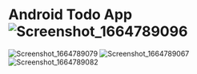 ﻿# Android Todo App![Screenshot_1664789096](https://user-images.githubusercontent.com/20607629/193544693-a9e3d270-b6d2-40a6-b07b-715a740d0315.png)
![Screenshot_1664789079](https://user-images.githubusercontent.com/20607629/193544695-21144769-3dd7-40d2-ba24-e28e016a973c.png)
![Screenshot_1664789067](https://user-images.githubusercontent.com/20607629/193544699-2deab670-cb2c-4a4d-be25-c855a4b51dc8.png)
![Screenshot_1664789082](https://user-images.githubusercontent.com/20607629/193544700-dd2d7f50-2160-4d71-979d-35f8d799fece.png)
